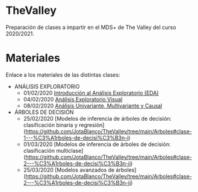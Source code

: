 # TheValley
Preparación de clases a impartir en  el MDS+ de The Valley del curso 2020/2021.

# Materiales
Enlace a los materiales de las distintas clases: 
- ANÁLISIS EXPLORATORIO
  - 01/02/2020 [Introducción al Análisis Exploratorio (EDA)](https://github.com/JotaBlanco/TheValley/tree/main/EDA#clase-1---an%C3%A1lisis-exploratorio)
  - 04/02/2020 [Análisis Exploratorio Visual](https://github.com/JotaBlanco/TheValley/tree/main/EDA#clase-2---an%C3%A1lisis-exploratorio-visual)
  - 08/02/2020 [Análisis Univariante, Multivariante y Causal](https://github.com/JotaBlanco/TheValley/tree/main/EDA#clase-3---an%C3%A1lisis-univariante-multivariante-y-causal)
- ÁRBOLES DE DECISIÓN
  - 25/02/2020 [Modelos de inferencia de árboles de decisión: clasificación binaria y regresión] (https://github.com/JotaBlanco/TheValley/tree/main/Arboles#clase-1---%C3%A1rboles-de-decisi%C3%B3n-i)
  - 01/03/2020 [Modelos de inferencia de árboles de decisión: clasificación multiclase] (https://github.com/JotaBlanco/TheValley/tree/main/Arboles#clase-2---%C3%A1rboles-de-decisi%C3%B3n-ii)
  - 25/03/2020 [Modelos avanzados de árboles] (https://github.com/JotaBlanco/TheValley/tree/main/Arboles#clase-2---%C3%A1rboles-de-decisi%C3%B3n-ii)
